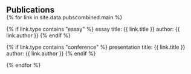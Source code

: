 <h2 id="publications" style="margin: 2px 0px -15px;">Publications</h2>


{% for link in site.data.pubscombined.main %}


{% if link.type contains "essay" %}
essay
title: {{ link.title }}
author: {{ link.author }}
{% endif %}

{% if link.type contains "conference" %}
presentation
title: {{ link.title }}
author: {{ link.author }}
{% endif %}

{% endfor %}



